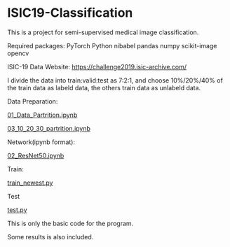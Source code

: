 # ISIC19-Classification

This is a project for semi-supervised medical image classification.

Required packages: PyTorch Python nibabel pandas numpy scikit-image opencv

ISIC-19 Data Website: https://challenge2019.isic-archive.com/

I divide the data into train:valid:test as 7:2:1, and choose 10%/20%/40% of the train data as labeld data, the others train data as unlabeld data.

Data Preparation:

[01_Data_Partrition.ipynb](https://github.com/yyyujintang/ISIC19-Classification/blob/main/01_Data_Partrition.ipynb)

[03_10_20_30_partrition.ipynb](https://github.com/yyyujintang/ISIC19-Classification/blob/main/03_10_20_30_partrition.ipynb)

Network(ipynb format):

[02_ResNet50.ipynb](https://github.com/yyyujintang/ISIC19-Classification/blob/main/02_ResNet50.ipynb)

Train:

[train_newest.py](https://github.com/yyyujintang/ISIC19-Classification/blob/main/train_newest.py)

Test

[test.py](https://github.com/yyyujintang/ISIC19-Classification/blob/main/test.py)

This is only the basic code for the program.

Some results is also included.
